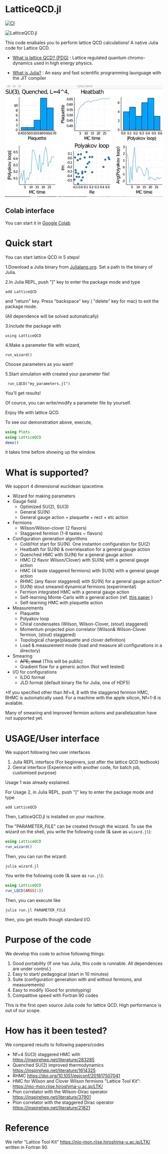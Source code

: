 # LatticeQCD.jl 


[![CI](https://github.com/akio-tomiya/LatticeQCD.jl/actions/workflows/CI.yml/badge.svg)](https://github.com/akio-tomiya/LatticeQCD.jl/actions/workflows/CI.yml)

![LatticeQCD.jl](logo.png)

This code enabales you to perform lattice QCD calculations! A native Julia code for Lattice QCD.

- [What is lattice QCD? (PDG)](https://pdg.lbl.gov/2019/reviews/rpp2018-rev-lattice-qcd.pdf) : Lattice regulated quantum chromo-dynamics used in high energy physics.

- [What is Julia?](https://julialang.org/) : An easy and fast scientific programming launguage with the JIT compiler


![demo](demo.gif)

## Colab interface
You can start it in [Google Colab](https://colab.research.google.com/drive/1xmUdDxq0aLuZdM3l4D_MkmI7-lbeQV9s?usp=sharing#scrollTo=voHnFRafPt8D)


# Quick start

You can start lattice QCD in 5 steps!



1.Download a Julia binary from [Julialang.org](https://julialang.org/downloads/). Set a path to the binary of Julia. 



2.In Julia REPL, push "]" key to enter the package mode and type

```
add LatticeQCD
```
and "return" key. Press "backspace" key ( "delete" key for mac) to exit the package mode.

(All dependence will be solved automatically)



3.Include the package with

```
using LatticeQCD
```



4.Make a parameter file with wizard,

```
run_wizard()
```

Choose parameters as you want!



5.Start simulation with created your parameter file!

```
 run_LQCD("my_parameters.jl")
```

You'll get results!

Of cource, you can write/modify a parameter file by yourself.

Enjoy life with lattice QCD.

To see our demonstration above, execute,
```julia
using Plots
using LatticeQCD 
demo()
```
it takes time before showing up the window.

# What is supported?

We support 4 dimensional euclidean spacetime.

- Wizard for making parameters
- Gauge field
  - Optimized SU(2), SU(3)
  - General SU(N)
  - General gauge action = plaquette + rect + etc action
- Fermions
  - Wilson/Wilson-clover (2 flavors)
  - Staggered fermion (1-8 tastes ~ flavors)
- Configuration generation algorithms
  - Cold/Hot start for SU(N). One instanton configuration for SU(2)
  - Heatbath for SU(N) & overrelaxation for a general gauge action
  - Quenched HMC with SU(N) for a general gauge action
  - HMC (2 flavor Wilson/Clover) with SU(N) with a general gauge action
  - HMC (4 taste staggered fermions) with SU(N) with a general gauge action
  - RHMC (any flavor staggered) with SU(N) for a general gauge action*
  - SU(N) stout smeared dynamical fermions (experimental)
  - Fermion integrated HMC with a general gauge action
  - Self-learning Monte-Carlo with a general action (ref. [this paper](https://arxiv.org/abs/2010.11900) )
  - Self-learning HMC with plaquette action
- Measurements
  - Plaquette
  - Polyakov loop
  - Chiral condensates (Wilson, Wilson-Clover, (stout) staggered)
  - Momentum projected pion correlator (Wilson& Wilson-Clover fermion, (stout) staggered)
  - Topological charge(plaquette and clover definition)
  - Load & measurement mode (load and measure all configurations in a directory)
- Smearing
  - <s>APE, stout</s> (This will be public)
  - Gradient flow for a generic action (Not well tested)
- I/O for configurations
  - ILDG format
  - JLD format (default binary file for Julia, one of HDF5)

*If you specified other than Nf=4, 8 with the staggered fermion HMC, RHMC is automatically used. For a machine with the apple silicon, Nf=1-8 is avalable.



Many of smearing and improved fermion actions and parallelazation have not supported yet.




# USAGE/User interface

We support following two user interfaces

1. Julia REPL interface (For beginners, just after the lattice QCD textbook)
2. Genral interface (Experience with another code, for batch job, customised purpose)

Usage 1 was already explained. 

For Usage 2, in Julia REPL, push "]" key to enter the package mode and type

```
add LatticeQCD
```
Then, LatticeQCD.jl is installed on your machine. 

The "PARAMETER_FILE" can be created through the wizard. To use the wizard on the shell, you write the following code (& save as ``wizard.jl``): 

```julia:wizard.jl
using LatticeQCD
run_wizard()
```

Then, you can run the wizard:

```
julia wizard.jl
```

You write the following code (& save as ``run.jl``):
```julia:run.jl
using LatticeQCD
run_LQCD(ARGS[1])
```

Then, you can execute like

```
julia run.jl PARAMETER_FILE
```

then, you get results though standard I/O. 

# Purpose of the code
We develop this code to achive following things:

1. Good portability (If one has Julia, this code is runnable. All dependences are under control.)
2. Easy to start/ pedagogical (start in 10 minutes)
3. Suite (configuration generation with and without fermions, and measurements)
4. Easy to modify (Good for prototyping)
5. Compatitive speed with Fortran 90 codes

This is the first open source Julia code for lattice QCD. High performance is out of our scope.

# How has it been tested?

We compared results to following papers/codes 

- Nf=4 SU(3) staggered HMC with https://inspirehep.net/literature/283285
- Quenched SU(2) improved thermodynamics https://inspirehep.net/literature/1614325
- RHMC https://doi.org/10.1051/epjconf/201817507041
- HMC for Wilson and Clover Wilson fermions "Lattice Tool Kit":  https://nio-mon.riise.hiroshima-u.ac.jp/LTK/ 
- Pion correlator with the Wilson-Dirac operator https://inspirehep.net/literature/37901
- Pion correlator with the staggered Dirac operator https://inspirehep.net/literature/21821

# Reference

We refer "Lattice Tool Kit" https://nio-mon.riise.hiroshima-u.ac.jp/LTK/ written in Fortran 90.
